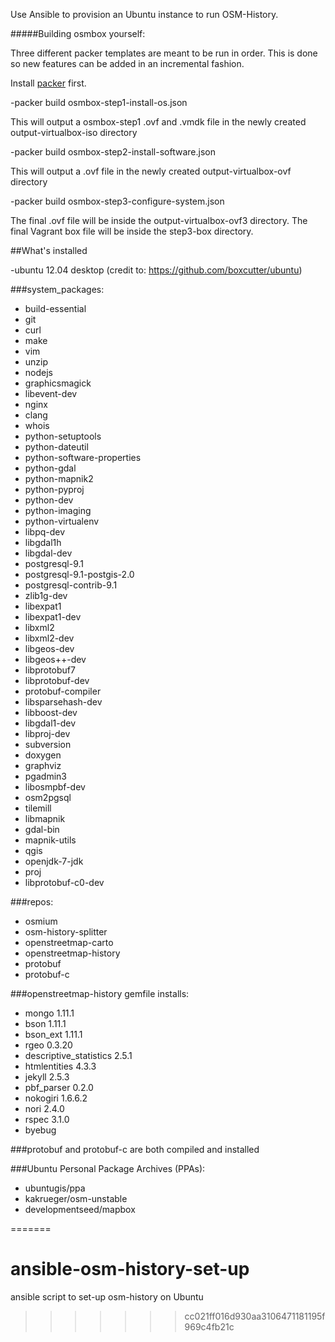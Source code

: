 
Use Ansible to provision an Ubuntu instance to run OSM-History.

#####Building osmbox yourself:

Three different packer templates are meant to be run in order. This is done so new features can be added in an incremental fashion.

Install [packer](https://www.packer.io/intro/getting-started/setup.html) first. 

-packer build osmbox-step1-install-os.json

This will output a osmbox-step1 .ovf and .vmdk file in the newly created output-virtualbox-iso directory

-packer build osmbox-step2-install-software.json

This will output a .ovf file in the newly created output-virtualbox-ovf directory

-packer build osmbox-step3-configure-system.json

The final .ovf file will be inside the output-virtualbox-ovf3 directory. The final Vagrant box file will be inside the step3-box directory.

##What's installed

-ubuntu 12.04 desktop (credit to: https://github.com/boxcutter/ubuntu)

###system_packages:
  - build-essential
  - git
  - curl
  - make
  - vim
  - unzip
  - nodejs 
  - graphicsmagick
  - libevent-dev
  - nginx
  - clang 
  - whois
  - python-setuptools
  - python-dateutil
  - python-software-properties 
  - python-gdal 
  - python-mapnik2 
  - python-pyproj
  - python-dev 
  - python-imaging
  - python-virtualenv
  - libpq-dev
  - libgdal1h
  - libgdal-dev
  - postgresql-9.1
  - postgresql-9.1-postgis-2.0
  - postgresql-contrib-9.1
  - zlib1g-dev
  - libexpat1
  - libexpat1-dev
  - libxml2
  - libxml2-dev
  - libgeos-dev
  - libgeos++-dev
  - libprotobuf7
  - libprotobuf-dev
  - protobuf-compiler
  - libsparsehash-dev
  - libboost-dev
  - libgdal1-dev
  - libproj-dev
  - subversion
  - doxygen
  - graphviz
  - pgadmin3
  - libosmpbf-dev
  - osm2pgsql
  - tilemill 
  - libmapnik 
  - gdal-bin
  - mapnik-utils
  - qgis
  - openjdk-7-jdk 
  - proj 
  - libprotobuf-c0-dev

  ###repos:

  - osmium
  - osm-history-splitter
  - openstreetmap-carto
  - openstreetmap-history
  - protobuf
  - protobuf-c

  ###openstreetmap-history gemfile installs:

  - mongo 1.11.1
  - bson 1.11.1
  - bson_ext 1.11.1
  - rgeo 0.3.20
  - descriptive_statistics 2.5.1
  - htmlentities 4.3.3
  - jekyll 2.5.3
  - pbf_parser 0.2.0
  - nokogiri 1.6.6.2
  - nori 2.4.0
  - rspec 3.1.0
  - byebug

  ###protobuf and protobuf-c are both compiled and installed

  ###Ubuntu Personal Package Archives (PPAs):

  - ubuntugis/ppa
  - kakrueger/osm-unstable
  - developmentseed/mapbox

=======
# ansible-osm-history-set-up
ansible script to set-up osm-history on Ubuntu
>>>>>>> cc021ff016d930aa3106471181195f969c4fb21c

